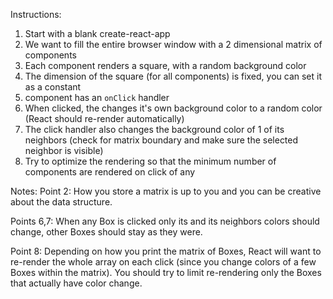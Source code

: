 Instructions:

1. Start with a blank create-react-app
2. We want to fill the entire browser window with a 2 dimensional matrix of <Box /> components
3. Each <Box /> component renders a square, with a random background color
4. The dimension of the square (for all <Box /> components) is fixed, you can set it as a constant
5. <Box /> component has an `onClick` handler
6. When clicked, the <Box /> changes it's own background color to a random color (React should re-render automatically)
7. The click handler also changes the background color of 1 of its neighbors <Box /> (check for matrix boundary and make sure the selected neighbor is visible)
8. Try to optimize the rendering so that the minimum number of <Box /> components are rendered on click of any <Box />

Notes:
Point 2: How you store a matrix is up to you and you can be creative about the data structure.

Points 6,7: When any Box is clicked only its and its neighbors colors should change, other Boxes should stay as they were.

Point 8: Depending on how you print the matrix of Boxes, React will want to re-render the whole array on each click (since you change colors of a few Boxes within the matrix). You should try to limit re-rendering only the Boxes that actually have color change.

